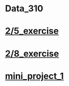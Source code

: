 # Data_310
# [2/5_exercise](https://ale-eulacio.github.io/data310/2_5_responses)
# [2/8_exercise](https://ale-eulacio.github.io/data310/2_8_responses)
# [mini_project_1](https://ale-eulacio.github.io/data310/project_1.5)


